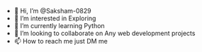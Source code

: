 - 👋 Hi, I’m @Saksham-0829
- 👀 I’m interested in Exploring 
- 🌱 I’m currently learning Python
- 💞️ I’m looking to collaborate on Any web development projects
- 📫 How to reach me just DM me 

<!---
Saksham-0829/Saksham-0829 is a ✨ special ✨ repository because its `README.md` (this file) appears on your GitHub profile.
You can click the Preview link to take a look at your changes.
--->
